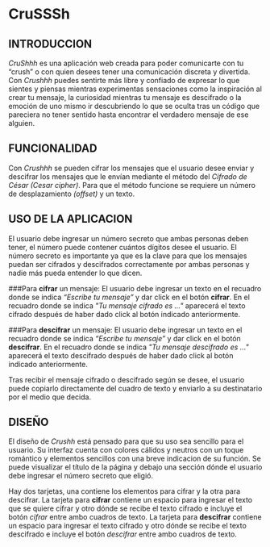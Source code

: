 # CruSSSh

## INTRODUCCION
*CruShhh* es una aplicación web creada para poder comunicarte con tu “crush” o con quien desees tener una comunicación discreta y divertida. Con *Crushhh* puedes sentirte más libre y confiado de expresar lo que sientes y piensas mientras experimentas sensaciones como la inspiración al crear tu mensaje, la curiosidad mientras tu mensaje es descifrado o la emoción de uno mismo ir descubriendo lo que se oculta tras un código que pareciera no tener sentido hasta encontrar el verdadero mensaje de ese alguien.

## FUNCIONALIDAD
Con *Crushhh* se pueden cifrar los mensajes que el usuario desee enviar y descifrar los mensajes que le envían mediante el método del *Cifrado de César (Cesar cipher)*.  Para que el método funcione se requiere un número de desplazamiento *(offset)* y un texto.

## USO DE LA APLICACION
El usuario debe ingresar un número secreto que ambas personas deben tener, el número puede contener cuántos dígitos desee el usuario. El número secreto es importante ya que es la clave para que los mensajes puedan ser cifrados y descifrados correctamente por ambas personas y nadie más pueda entender lo que dicen. 

###Para **cifrar** un mensaje:
El usuario debe ingresar un texto en el recuadro donde se indica *“Escribe tu mensaje”* y dar click en el botón **cifrar**. 
En el recuadro donde se indica *"Tu mensaje cifrado es ..."* aparecerá el texto cifrado después de haber dado click al botón indicado anteriormente. 

###Para **descifrar** un mensaje:
El usuario debe ingresar un texto en el recuadro donde se indica *“Escribe tu mensaje”* y dar click en el botón **descifrar**. 
En el recuadro donde se indica *"Tu mensaje descifrado es ..."* aparecerá el texto descifrado después de haber dado click al botón indicado anteriormente. 

Tras recibir el mensaje cifrado o descifrado según se desee, el usuario puede copiarlo directamente del cuadro de texto y enviarlo a su destinatario por el medio que decida. 

## DISEÑO
El diseño de *Crushh* está pensado para que su uso sea sencillo para el usuario.
Su interfaz cuenta con colores cálidos y neutros con un toque romántico y elementos sencillos con una breve indicacion de su función. Se puede visualizar el título de la página y debajo una sección dónde el usuario debe ingresar el número secreto que eligió.

Hay dos tarjetas, una contiene los elementos para cifrar y la otra para descifrar.
La tarjeta para **cifrar** contiene un espacio para ingresar el texto que se quiere cifrar y otro dónde se recibe el texto cifrado e incluye el botón *cifrar* entre ambo cuadros de texto. La tarjeta para **descifrar** contiene un espacio para ingresar el texto cifrado y otro dónde se recibe el texto descifrado e incluye el botón *descifrar* entre ambo cuadros de texto.
